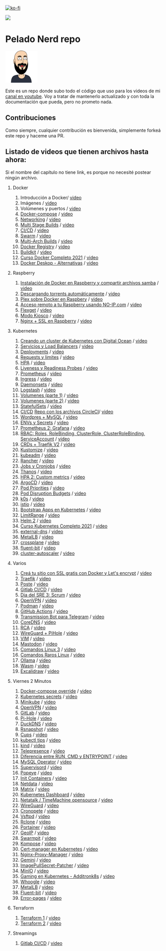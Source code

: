 [![ko-fi](https://www.ko-fi.com/img/githubbutton_sm.svg)](https://ko-fi.com/O4O013K68)

<a href="https://slack.peladonerd.com/"><img src="https://slack.peladonerd.com/badge.svg"></a>

# Pelado Nerd repo

<img src="./assets/peladonerd.png" width="100"/>

Este es un repo donde subo todo el código que uso para los videos de mi [canal en youtube](https://www.youtube.com/channel/UCrBzBOMcUVV8ryyAU_c6P5g). Voy a tratar de mantenerlo actualizado y con toda la documentación que pueda, pero no prometo nada.

## Contribuciones

Como siempre, cualquier contribución es bienvenida, simplemente forkeá este repo y haceme una PR.

## Listado de videos que tienen archivos hasta ahora:

Si el nombre del capítulo no tiene link, es porque no necesité postear ningún archivo.

1. Docker
   1. Introducción a Docker/ [video](https://youtu.be/vjnOIE-CwMU)
   2. Imágenes / [video](https://youtu.be/a8sf54TCRN4)
   3. Volúmenes y puertos / [video](https://www.youtube.com/watch?v=GfL_Ltu-eyw)
   4. [Docker-compose](./docker/4) / [video](https://youtu.be/eoFxMaeB9H4)
   5. [Networking](./docker/5) / [video](https://youtu.be/BNHNMoSJz4g)
   6. [Multi Stage Builds](./docker/6) / [video](https://youtu.be/62r32R75iZs)
   7. [CI/CD](https://github.com/peladonerd/hola-docker) / [video](https://youtu.be/fFze33y5-RM)
   8. [Swarm](./docker/8) / [video](https://youtu.be/jRYRC3ZZPW8) 
   9. [Multi-Arch Builds](./docker/9) / [video](https://youtu.be/oqbHdn1oNCs) 
   10. [Docker Registry](./docker/10) / [video](https://youtu.be/stVspIUHP4Q) 
   11. [Buildkit](./docker/11) / [video](https://youtu.be/NrpM2FX47Hg)
   12. [Curso Docker Completo 2021](./docker/12) / [video](https://youtu.be/CV_Uf3Dq-EU)
   13. [Docker Deskop - Alternativas](./docker/13) / [video](https://youtu.be/5GO2cDpHtOU)

2. Raspberry
   1. [Instalación de Docker en Raspberry y compartir archivos samba](./raspi/1) / [video](https://youtu.be/pliGG1M87W8)
   2. [Descargando torrents automáticamente](./raspi/2) / [video](https://youtu.be/pZArt1yEw_o)
   3. [Plex sobre Docker en Raspbery](https://github.com/pablokbs/plex-rpi) / [video](https://youtu.be/Y7sTa4zvKWQ)
   4. [Acceso remoto a tu Raspberry usando NO-IP.com](./raspi/4) / [video](https://youtu.be/QW9Nzxrj0pY)
   5. [Flexget](https://github.com/pablokbs/plex-rpi) / [video](https://youtu.be/TqVoHWjz_tI)
   6. [Modo Kiosco](./raspi/6) / [video](https://youtu.be/PYxFGXGchLQ)
   7. [Nginx + SSL en Raspberry](./raspi/7) / [video](https://youtu.be/bNgoM8AV0Ec)

3. Kubernetes
   1. [Creando un cluster de Kubernetes con Digital Ocean](./kubernetes/1) / [video](https://youtu.be/fhYSKEy0s8w)
   2. [Servicios y Load Balancers](./kubernetes/2) / [video](https://youtu.be/0iMEcrcfG5A)
   3. [Deployments](./kubernetes/3) / [video](https://youtu.be/q-ZicDSb3Cc)
   4. [Requests y limites](./kubernetes/4) / [video](https://youtu.be/xTTJg1aJ4kg)
   5. [HPA](./kubernetes/5) / [video](https://youtu.be/T6wRsmrm_gk)
   6. [Liveness y Readiness Probes](./kubernetes/6) / [video](https://youtu.be/5gSc1ouW8rM)
   7. [Prometheus](./kubernetes/7) / [video](https://youtu.be/yvUQMdgbz_c)
   8. [Ingress](./kubernetes/8) / [video](https://youtu.be/pzFirwIpMag)
   9. [Daemonsets](./kubernetes/9) / [video](https://youtu.be/zKnJQ7A2pFM)
   10. [Logstash](./kubernetes/10) / [video](https://youtu.be/LGm-DbLfJLM)
   11. [Volumenes (parte 1)](./kubernetes/11) / [video](https://youtu.be/buHYhCyfTKk)
   12. [Volumenes (parte 2)](./kubernetes/12) / [video](https://youtu.be/vjGBzCVs2dE)
   13. [StatefulSets](./kubernetes/13) / [video](https://www.youtube.com/watch?v=Gp6LNymkw70)
   14. [CI/CD](./kubernetes/14) [Repo con los archivos CircleCI](https://github.com/peladonerd/flisol2019)/ [video](https://youtu.be/o5-QPfh-piM)
   15. [Wordpres + MySQL](./kubernetes/15) / [video](https://youtu.be/TnME3zam7Zo)
   16. [ENVs y Secrets](./kubernetes/16) / [video](https://youtu.be/T7lRHHa4YxE)
   17. [Prometheus 2: Grafana](./kubernetes/17) / [video](https://youtu.be/_mJPvzMStPI)
   18. [RBAC: Roles, RoleBinding, ClusterRole, ClusterRoleBinding, ServiceAccount](./kubernetes/18) / [video](https://youtu.be/VTADZjL_psI)
   19. [CRDs + Traefik V2](./kubernetes/19) / [video](https://youtu.be/UO9YrNj-Y88)
   20. [Kustomize](./kubernetes/20) / [video](https://youtu.be/2G_CCDnxXcE)
   21. [kubeadm](./kubernetes/21) / [video](https://youtu.be/K6oFYgXgzv4)
   22. [Rancher](./kubernetes/22) / [video](https://youtu.be/74Qd1Kl79P8)
   23. [Jobs y Cronjobs](./kubernetes/23) / [video](https://youtu.be/9Dl-okb4gm4)
   24. [Thanos](./kubernetes/24) / [video](https://youtu.be/NfP_8lsHXkU)
   25. [HPA 2: Custom metrics](./kubernetes/25) / [video](https://youtu.be/whWFJNzBPu0)
   26. [ArgoCD](./kubernetes/26) / [video](https://youtu.be/e6Wmu77HoV8)
   27. [Pod Priorities](./kubernetes/27) / [video](https://youtu.be/s9Z-YluUOuw)
   28. [Pod Disruption Budgets](./kubernetes/28) / [video](https://youtu.be/2tv1nhJuuJU)
   29. [k0s](./kubernetes/29) / [video](https://youtu.be/netJ0Nuj_tw)
   30. [istio](./kubernetes/30) / [video](https://youtu.be/ofJ5swfP2kQ)
   31. [Bootstrap Apps en Kubernetes](./kubernetes/31) / [video](https://youtu.be/ZjnMpMXmKZQ)
   32. [LimitRange](./kubernetes/32) / [video](https://youtu.be/2VbJioZ-UJo)
   34. [Helm 2](./kubernetes/34) / [video](https://youtu.be/jScW2XaS8uI)
   35. [Curso Kubernetes Completo 2021](./kubernetes/35) / [video](https://youtu.be/DCoBcpOA7W4)
   36. [external-dns](./kubernetes/36) / [video](https://youtu.be/M5588owHvV8)
   37. [MetalLB](./kubernetes/37) / [video](https://youtu.be/ZuRrpD3hL5I)
   38. [crossplane](./kubernetes/38) / [video](https://youtu.be/dWbEvHOtljg)
   39. [fluent-bit](./kubernetes/39) / [video](https://youtu.be/bwoxefs057g)
   40. [cluster-autoscaler](./kubernetes/40) / [video](https://youtu.be/BpEia0P1jMo)

4. Varios
   1. [Creá tu sitio con SSL gratis con Docker y Let's encrypt](./varios/1) / [video](https://youtu.be/S2YFqf4L7l8)
   2. [Traefik](./varios/2) / [video](https://youtu.be/6qkhvhv0_IU)
   3. [Poste](./terraform/3) / [video](https://youtu.be/K4-uD1VHCz0)
   4. [Gitlab CI/CD](./streaming/2) / [video](https://youtu.be/c5T0UkuD-6g)
   5. [Dia del SRE 3: Scrum](./varios/3) / [video](https://youtu.be/ehuKjT9xl0k)
   6. [OpenVPN](./varios/6) / [video](https://youtu.be/Ulew2JHUHfE)
   7. [Podman](./varios/7) / [video](https://youtu.be/l6Bgd7Y8pgE)
   8. [GitHub Actions](https://github.com/pablokbs/prueba-gha) / [video](https://youtu.be/MNBf-ylhtK0)
   9. [Transmission Bot para Telegram](./varios/9) / [video](https://youtu.be/FQMVFyJnQsY)
   10. [CoreDNS](./varios/10) / [video](https://youtu.be/tE9YjEV1T4E)
   11. [RCA](./varios/11) / [video](https://youtu.be/ErbOF56SAWE)
   12. [WireGuard + PiHole](./varios/12) / [video](https://youtu.be/R29YBmYxXAk)
   13. [VIM](./varios/13) / [video](https://www.youtube.com/watch?v=TmNa4y-K5Z8)
   14. [Mastodon](./varios/14) / [video](https://youtu.be/umI-RzfzwMQ)
   15. [Comandos Linux 3](./varios/15) / [video](https://youtu.be/FQUnw_P4Rcc)
   16. [Comandos Raros Linux](./varios/16) / [video](https://youtu.be/oI4Hy3J6Er0)
   17. [Ollama](./varios/17) / [video](https://youtu.be/OmLKfDoAfyM)
   18. [Wasm](./varios/18) / [video](https://youtu.be/bgWTf3m6HG0)
   19. [Excalidraw](./varios/19) / [video](https://youtu.be/Z5W68WXldr0)

5. Viernes 2 Minutos
   1. [Docker-compose override](./v2m/1) / [video](https://youtu.be/TPmbwAgN4ZA)
   2. [Kubernetes secrets](./v2m/2) / [video](https://youtu.be/YbColFoz3ms)
   3. [Minikube](./v2m/3) / [video](https://youtu.be/6e_sXAx7kts)
   4. [OpenVPN](./v2m/4) / [video](https://youtu.be/TPVH6t8ylPg)
   5. [GitLab](./v2m/5) / [video](https://youtu.be/bpWymXNsLAs)
   6. [Pi-Hole](./v2m/6) / [video](https://youtu.be/qc8mkWtwY9c)
   7. [DuckDNS](./v2m/7) / [video](https://youtu.be/MLjKbake8HM)
   8. [Rsnapshot](./v2m/8) / [video](https://youtu.be/gxJqpBsPseM)
   9. [Cups](./v2m/9) / [video](https://youtu.be/_O2ik-JPq8Y)
   11. [kubectl tips](./v2m/11) / [video](https://youtu.be/caHsjOmrr2s)
   12. [kind](./v2m/12) / [video](https://youtu.be/8Wjzpywdjyc)
   13. [Telepresence](./v2m/13) / [video](https://youtu.be/MipT55DJFec)
   14. [Diferencia entre RUN, CMD y ENTRYPOINT](./v2m/14) / [video](https://youtu.be/6ZnecM3ipu4)
   15. [MySQL Operator](./v2m/15) / [video](https://youtu.be/2i5t6bfgWvE)
   16. [Supervisord](./v2m/16) / [video](https://youtu.be/mfXnqHRT8hI)
   17. [Popeye](./v2m/17) / [video](https://youtu.be/xKGPN_47qxM)
   18. [Init Containers](./v2m/18) / [video](https://youtu.be/a03oHbGUef4)
   19. [Netdata](./v2m/19) / [video](https://youtu.be/bGyMLNRBlQ0)
   20. [Matrix](./v2m/20) / [video](https://youtu.be/ZiVQalt5xhk)
   21. [Kubernetes Dashboard](./v2m/21) / [video](https://youtu.be/B5r-_HHX31s)
   22. [Netatalk / TimeMachine opensource](./v2m/22) / [video](https://youtu.be/LhlTG8LJ89Q)
   23. [WireGuard](./v2m/23) / [video](https://youtu.be/G_Pv9XEzfUY)
   24. [Cronopete](./v2m/24) / [video](https://youtu.be/DywhgMht2jQ)
   25. [Vsftpd](./v2m/25) / [video](https://youtu.be/y9sPUF7vRC0)
   26. [Rclone](./v2m/26) / [video](https://youtu.be/mnDYJ2ZpdxU)
   27. [Portainer](./v2m/27) / [video](https://youtu.be/TSot5AnS-mk)
   28. [GeoIP](./v2m/28) / [video](https://youtu.be/ZpEfjsJamcU)
   29. [Swarmpit](./v2m/29) / [video](https://youtu.be/f2gmhiYBW8Y)
   30. [Kompose](./v2m/30) / [video](https://youtu.be/JHdnasrZKyU)
   31. [Cert-manager en Kubernetes](./v2m/31) / [video](https://youtu.be/ZKrC261Rxqo)
   32. [Nginx-Proxy-Manager](./v2m/32) / [video](https://youtu.be/0n9DLj2ndo4)
   33. [Gemini](./v2m/33) / [video](https://youtu.be/nSdzAcCXLxE)
   34. [ImagePullSecret-Patcher](./v2m/34) / [video](https://youtu.be/e_cBicVb0E0)
   35. [MinIO](./v2m/35) / [video](https://youtu.be/_QHUR2VFmfo)
   36. [Gaming en Kubernetes - Additronk8s](./v2m/36) / [video](https://youtu.be/9c3Cff4xb1k)
   37. [Whoogle](./v2m/37) / [video](https://youtu.be/MrFC8dYmjg8)
   38. [MetalLB](./v2m/38) / [video](https://youtu.be/ZuRrpD3hL5I)
   39. [Fluent-bit](./v2m/39) / [video](https://youtu.be/bwoxefs057g)
   40. [Error-pages](./v2m/40) / [video](https://youtu.be/p59yLAgI-XY)

6. Terraform
   1. [Terraform 1](./terraform/1) / [video](https://youtu.be/1itPqkU8XZw)
   2. [Terraform 2](./terraform/2) / [video](https://youtu.be/i2LJAQVKYeY)

7. Streamings
   1. [Gitlab CI/CD](./streaming/2) / [video](https://youtu.be/RhSkUh7cGqc)
